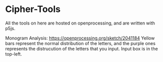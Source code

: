 # Cipher-Tools

All the tools on here are hosted on openprocessing, and are written with p5js.

Monogram Analysis: https://openprocessing.org/sketch/2041184
Yellow bars represent the normal distribution of the letters, and the purple ones represents the distrucution of the letters that you input. Input box is in the top-left.
